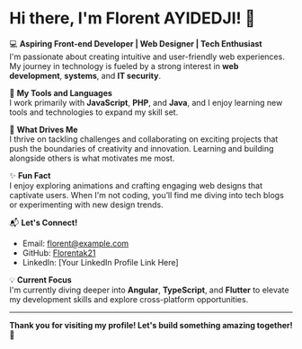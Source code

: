 # Hi there, I'm Florent AYIDEDJI! 👋

💻 **Aspiring Front-end Developer | Web Designer | Tech Enthusiast**  
I'm passionate about creating intuitive and user-friendly web experiences. My journey in technology is fueled by a strong interest in **web development**, **systems**, and **IT security**. 

🚀 **My Tools and Languages**  
I work primarily with **JavaScript**, **PHP**, and **Java**, and I enjoy learning new tools and technologies to expand my skill set.

🌱 **What Drives Me**  
I thrive on tackling challenges and collaborating on exciting projects that push the boundaries of creativity and innovation. Learning and building alongside others is what motivates me most.

✨ **Fun Fact**  
I enjoy exploring animations and crafting engaging web designs that captivate users. When I'm not coding, you’ll find me diving into tech blogs or experimenting with new design trends.

📬 **Let's Connect!**  
- Email: [florent@example.com](mailto:florent@example.com)  
- GitHub: [Florentak21](https://github.com/Florentak21)  
- LinkedIn: [Your LinkedIn Profile Link Here]  

💡 **Current Focus**  
I'm currently diving deeper into **Angular**, **TypeScript**, and **Flutter** to elevate my development skills and explore cross-platform opportunities.  

---

**Thank you for visiting my profile! Let's build something amazing together! 🚀**
